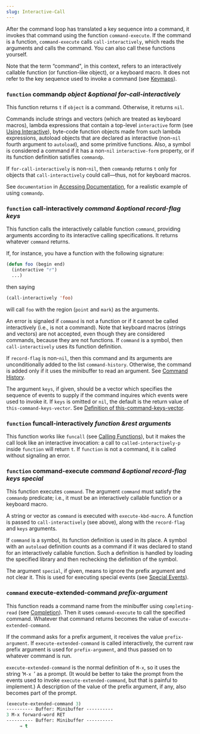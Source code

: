 ```yaml
---
slug: Interactive-Call
---
```


After the command loop has translated a key sequence into a command, it invokes that command using the function `command-execute`. If the command is a function, `command-execute` calls `call-interactively`, which reads the arguments and calls the command. You can also call these functions yourself.

Note that the term “command", in this context, refers to an interactively callable function (or function-like object), or a keyboard macro. It does not refer to the key sequence used to invoke a command (see [Keymaps](Keymaps)).

### <span className="tag function">`function`</span> **commandp** *object \&optional for-call-interactively*

This function returns `t` if `object` is a command. Otherwise, it returns `nil`.

Commands include strings and vectors (which are treated as keyboard macros), lambda expressions that contain a top-level `interactive` form (see [Using Interactive](Using-Interactive)), byte-code function objects made from such lambda expressions, autoload objects that are declared as interactive (non-`nil` fourth argument to `autoload`), and some primitive functions. Also, a symbol is considered a command if it has a non-`nil` `interactive-form` property, or if its function definition satisfies `commandp`.

If `for-call-interactively` is non-`nil`, then `commandp` returns `t` only for objects that `call-interactively` could call—thus, not for keyboard macros.

See `documentation` in [Accessing Documentation](Accessing-Documentation), for a realistic example of using `commandp`.

### <span className="tag function">`function`</span> **call-interactively** *command \&optional record-flag keys*

This function calls the interactively callable function `command`, providing arguments according to its interactive calling specifications. It returns whatever `command` returns.

If, for instance, you have a function with the following signature:

```lisp
(defun foo (begin end)
  (interactive "r")
  ...)
```

then saying

```lisp
(call-interactively 'foo)
```

will call `foo` with the region (`point` and `mark`) as the arguments.

An error is signaled if `command` is not a function or if it cannot be called interactively (i.e., is not a command). Note that keyboard macros (strings and vectors) are not accepted, even though they are considered commands, because they are not functions. If `command` is a symbol, then `call-interactively` uses its function definition.

If `record-flag` is non-`nil`, then this command and its arguments are unconditionally added to the list `command-history`. Otherwise, the command is added only if it uses the minibuffer to read an argument. See [Command History](Command-History).

The argument `keys`, if given, should be a vector which specifies the sequence of events to supply if the command inquires which events were used to invoke it. If `keys` is omitted or `nil`, the default is the return value of `this-command-keys-vector`. See [Definition of this-command-keys-vector](Definition-of-this_002dcommand_002dkeys_002dvector).

### <span className="tag function">`function`</span> **funcall-interactively** *function \&rest arguments*

This function works like `funcall` (see [Calling Functions](Calling-Functions)), but it makes the call look like an interactive invocation: a call to `called-interactively-p` inside `function` will return `t`. If `function` is not a command, it is called without signaling an error.

### <span className="tag function">`function`</span> **command-execute** *command \&optional record-flag keys special*

This function executes `command`. The argument `command` must satisfy the `commandp` predicate; i.e., it must be an interactively callable function or a keyboard macro.

A string or vector as `command` is executed with `execute-kbd-macro`. A function is passed to `call-interactively` (see above), along with the `record-flag` and `keys` arguments.

If `command` is a symbol, its function definition is used in its place. A symbol with an `autoload` definition counts as a command if it was declared to stand for an interactively callable function. Such a definition is handled by loading the specified library and then rechecking the definition of the symbol.

The argument `special`, if given, means to ignore the prefix argument and not clear it. This is used for executing special events (see [Special Events](Special-Events)).

### <span className="tag command">`command`</span> **execute-extended-command** *prefix-argument*

This function reads a command name from the minibuffer using `completing-read` (see [Completion](Completion)). Then it uses `command-execute` to call the specified command. Whatever that command returns becomes the value of `execute-extended-command`.

If the command asks for a prefix argument, it receives the value `prefix-argument`. If `execute-extended-command` is called interactively, the current raw prefix argument is used for `prefix-argument`, and thus passed on to whatever command is run.

`execute-extended-command` is the normal definition of `M-x`, so it uses the string ‘`M-x `’<!-- /@w --> as a prompt. (It would be better to take the prompt from the events used to invoke `execute-extended-command`, but that is painful to implement.) A description of the value of the prefix argument, if any, also becomes part of the prompt.

```lisp
(execute-extended-command 3)
---------- Buffer: Minibuffer ----------
3 M-x forward-word RET
---------- Buffer: Minibuffer ----------
     ⇒ t
```

